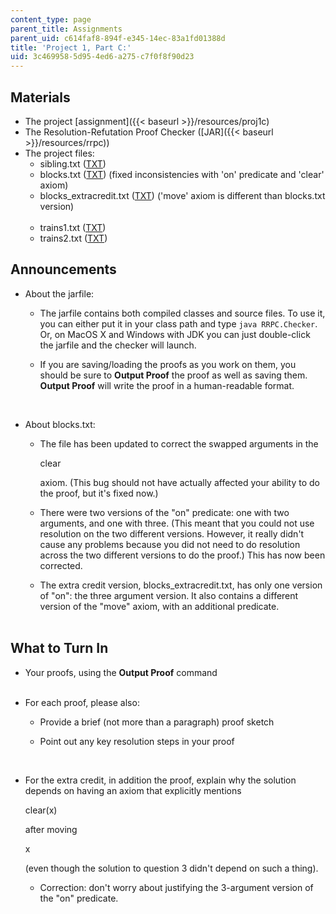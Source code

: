 ```yaml
---
content_type: page
parent_title: Assignments
parent_uid: c614faf8-894f-e345-14ec-83a1fd01388d
title: 'Project 1, Part C:'
uid: 3c469958-5d95-4ed6-a275-c7f0f8f90d23
---
```


Materials
---------

*   The project [assignment]({{< baseurl >}}/resources/proj1c)
*   The Resolution-Refutation Proof Checker ([JAR]({{< baseurl >}}/resources/rrpc))
*   The project files:  
    *   sibling.txt ([TXT](/courses/electrical-engineering-and-computer-science/6-825-techniques-in-artificial-intelligence-sma-5504-fall-2002/assignments/sibling.txt))
    *   blocks.txt ([TXT](/courses/electrical-engineering-and-computer-science/6-825-techniques-in-artificial-intelligence-sma-5504-fall-2002/assignments/blocks.txt)) (fixed inconsistencies with 'on' predicate and 'clear' axiom)
    *   blocks\_extracredit.txt ([TXT](/courses/electrical-engineering-and-computer-science/6-825-techniques-in-artificial-intelligence-sma-5504-fall-2002/assignments/blocks_extracredit.txt)) ('move' axiom is different than blocks.txt version)  
         
    *   trains1.txt ([TXT](/courses/electrical-engineering-and-computer-science/6-825-techniques-in-artificial-intelligence-sma-5504-fall-2002/assignments/trains1.txt))
    *   trains2.txt ([TXT](/courses/electrical-engineering-and-computer-science/6-825-techniques-in-artificial-intelligence-sma-5504-fall-2002/assignments/trains2.txt))

Announcements
-------------

*   About the jarfile:
    
    *   The jarfile contains both compiled classes and source files. To use it, you can either put it in your class path and type `java RRPC.Checker`. Or, on MacOS X and Windows with JDK you can just double-click the jarfile and the checker will launch.
    
    *   If you are saving/loading the proofs as you work on them, you should be sure to **Output Proof** the proof as well as saving them. **Output Proof** will write the proof in a human-readable format.  
          
         
*   About blocks.txt:  
    
    *   The file has been updated to correct the swapped arguments in the
        
         clear
        
        axiom. (This bug should not have actually affected your ability to do the proof, but it's fixed now.)
    
    *   There were two versions of the "on" predicate: one with two arguments, and one with three. (This meant that you could not use resolution on the two different versions. However, it really didn't cause any problems because you did not need to do resolution across the two different versions to do the proof.) This has now been corrected.
    *   The extra credit version, blocks\_extracredit.txt, has only one version of "on": the three argument version. It also contains a different version of the "move" axiom, with an additional predicate.  
         

What to Turn In
---------------

*   Your proofs, using the **Output Proof** command  
     
*   For each proof, please also:
    *   Provide a brief (not more than a paragraph) proof sketch
    *   Point out any key resolution steps in your proof  
          
         
*   For the extra credit, in addition the proof, explain why the solution depends on having an axiom that explicitly mentions
    
     clear(x)
    
    after moving
    
     x
    
    (even though the solution to question 3 didn't depend on such a thing).
    *   Correction: don't worry about justifying the 3-argument version of the "on" predicate.